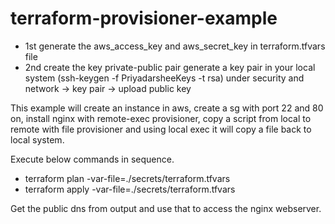 # terraform-provisioner-example

* 1st generate the aws_access_key and aws_secret_key  in terraform.tfvars file
* 2nd create the key private-public pair 
  generate a key pair in your local system (ssh-keygen -f PriyadarsheeKeys -t rsa)
  under security and network -> key pair -> upload public key 

This example will create an instance in aws, create a sg with port 22 and 80 on, install nginx with remote-exec provisioner, copy a script from local to remote with file provisioner and using local exec it will copy a file back to local system.



Execute below commands in sequence.

* terraform plan -var-file=./secrets/terraform.tfvars 
* terraform apply -var-file=./secrets/terraform.tfvars

Get the public dns from output and use that to access the nginx webserver.
